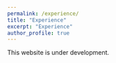 ```yaml
---
permalink: /experience/
title: "Experience"
excerpt: "Experience"
author_profile: true
---
```


This website is under development. 
